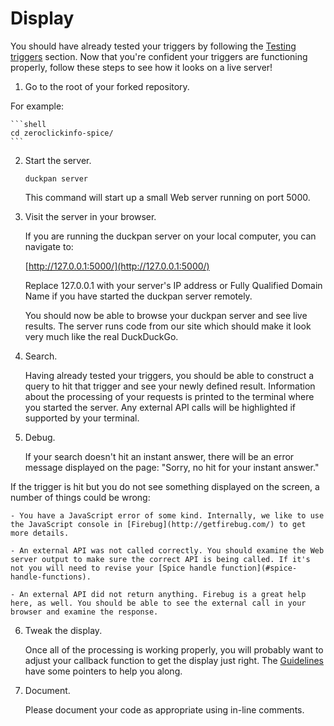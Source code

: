 # Display

You should have already tested your triggers by following the [Testing triggers](https://github.com/duckduckgo/duckduckgo#testing-triggers) section. Now that you're confident your triggers are functioning properly, follow these steps to see how it looks on a live server!

<!-- /summary -->

1. Go to the root of your forked repository.

  For example:

    ```shell
    cd zeroclickinfo-spice/
    ```

2. Start the server.

    ```shell
    duckpan server
    ```

    This command will start up a small Web server running on port 5000.

3. Visit the server in your browser.

    If you are running the duckpan server on your local computer, you can navigate to:

    [http://127.0.0.1:5000/](http://127.0.0.1:5000/)

    Replace 127.0.0.1 with your server's IP address or Fully Qualified Domain Name if you have started the duckpan server remotely.

    You should now be able to browse your duckpan server and see live results. The server runs code from our site which should make it look very much like the real DuckDuckGo.

4. Search.

    Having already tested your triggers, you should be able to construct a query to hit that trigger and see your newly defined result. Information about the processing of your requests is printed to the terminal where you started the server. Any external API calls will be highlighted if supported by your terminal.

5. Debug.

    If your search doesn't hit an instant answer, there will be an error message displayed on the page: "Sorry, no hit for your instant answer."

  If the trigger is hit but you do not see something displayed on the screen, a number of things could be wrong:

    - You have a JavaScript error of some kind. Internally, we like to use the JavaScript console in [Firebug](http://getfirebug.com/) to get more details.

    - An external API was not called correctly. You should examine the Web server output to make sure the correct API is being called. If it's not you will need to revise your [Spice handle function](#spice-handle-functions).

    - An external API did not return anything. Firebug is a great help here, as well. You should be able to see the external call in your browser and examine the response.

6. Tweak the display.

    Once all of the processing is working properly, you will probably want to adjust your callback function to get the display just right. The [Guidelines](https://github.com/duckduckgo/duckduckgo#guidelines) have some pointers to help you along.

7. Document.

    Please document your code as appropriate using in-line comments.
